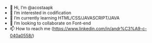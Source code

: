 - 👋 Hi, I’m @acostaapk
- 👀 I’m interested in codification
- 🌱 I’m currently learning HTML/CSS/JAVASCRIPT/JAVA
- 💞️ I’m looking to collaborate on Font-end
- 📫 How to reach me (https://www.linkedin.com/in/andr%C3%A9-c-040a0558/)

<!---
acostaapk/acostaapk is a ✨ special ✨ repository because its `README.md` (this file) appears on your GitHub profile.
You can click the Preview link to take a look at your changes.
--->

